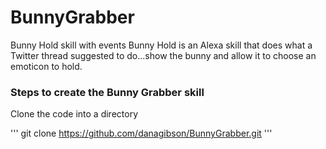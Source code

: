 # BunnyGrabber
Bunny Hold skill with events
Bunny Hold is an Alexa skill that does what a Twitter thread suggested to do...show the bunny and allow it to choose an emoticon to hold.

### Steps to create the Bunny Grabber skill

Clone the code into a directory

''' git clone https://github.com/danagibson/BunnyGrabber.git
'''
